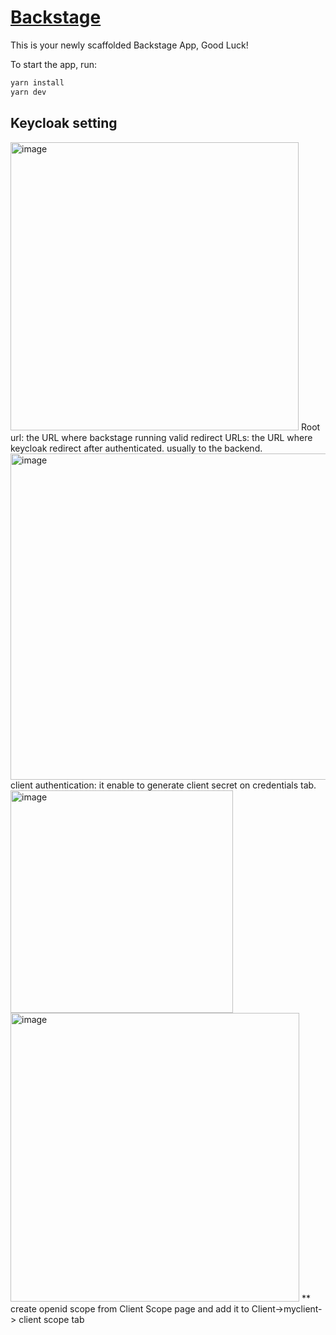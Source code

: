 # [Backstage](https://backstage.io)

This is your newly scaffolded Backstage App, Good Luck!

To start the app, run:

```sh
yarn install
yarn dev
```

## Keycloak setting
<img width="461" alt="image" src="https://github.com/user-attachments/assets/4021e6fd-ecd9-451a-9503-44a52d938cdc" />
Root url: the URL where backstage running
valid redirect URLs: the URL where keycloak redirect after authenticated. usually to the backend. 
<img width="522" alt="image" src="https://github.com/user-attachments/assets/cf377899-6354-4f5b-ae92-672779115d6c" />
client authentication: it enable to generate client secret on credentials tab.
<img width="356" alt="image" src="https://github.com/user-attachments/assets/384b95ce-fa86-4a21-b9f1-fb1cf4fc08b5" />
<img width="462" alt="image" src="https://github.com/user-attachments/assets/196ff440-03f2-4cb6-b186-326edeaf5a2b" />
** create openid scope from Client Scope page and add it to Client->myclient-> client scope tab


